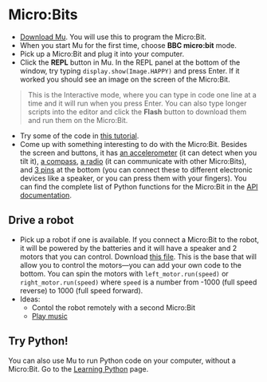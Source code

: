 # Micro:Bits

- [Download Mu](https://codewith.mu/en/download). You will use this to program the Micro:Bit.
- When you start Mu for the first time, choose **BBC micro:bit** mode.
- Pick up a Micro:Bit and plug it into your computer.
- Click the **REPL** button in Mu. In the REPL panel at the bottom of the window, try typing `display.show(Image.HAPPY)` and press Enter. If it worked you should see an image on the screen of the Micro:Bit.

> This is the Interactive mode, where you can type in code one line at a time and it will run when you press Enter. You can also type longer scripts into the editor and click the **Flash** button to download them and run them on the Micro:Bit.

- Try some of the code in [this tutorial](http://microbit-micropython.readthedocs.io/en/latest/tutorials/hello.html).
- Come up with something interesting to do with the Micro:Bit. Besides the screen and buttons, it has [an accelerometer](http://microbit-micropython.readthedocs.io/en/latest/tutorials/movement.html) (it can detect when you tilt it), [a compass](http://microbit-micropython.readthedocs.io/en/latest/tutorials/direction.html), [a radio](http://microbit-micropython.readthedocs.io/en/latest/tutorials/radio.html) (it can communicate with other Micro:Bits), and [3 pins](http://microbit-micropython.readthedocs.io/en/latest/tutorials/io.html) at the bottom (you can connect these to different electronic devices like a speaker, or you can press them with your fingers). You can find the complete list of Python functions for the Micro:Bit in the [API documentation](http://microbit-micropython.readthedocs.io/en/latest/microbit_micropython_api.html).

## Drive a robot

- Pick up a robot if one is available. If you connect a Micro:Bit to the robot, it will be powered by the batteries and it will have a speaker and 2 motors that you can control. Download [this file](microbit_robot_base.py). This is the base that will allow you to control the motors&mdash;you can add your own code to the bottom. You can spin the motors with `left_motor.run(speed)` or `right_motor.run(speed)` where `speed` is a number from -1000 (full speed reverse) to 1000 (full speed forward).
- Ideas:
    - Contol the robot remotely with a second Micro:Bit
    - [Play music](http://microbit-micropython.readthedocs.io/en/latest/tutorials/music.html)

## Try Python!

You can also use Mu to run Python code on your computer, without a Micro:Bit. Go to the [Learning Python](../learn-python) page.
